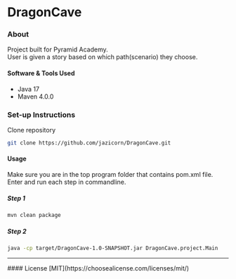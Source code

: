 # DragonCave

### About 

Project built for Pyramid Academy.<br>
User is given a story based on which path(scenario) they choose.

#### Software & Tools Used

- Java 17
- Maven 4.0.0

### Set-up Instructions

Clone repository

```bash
git clone https://github.com/jazicorn/DragonCave.git
```

#### Usage
Make sure you are in the top program folder that contains pom.xml file. <br>
Enter and run each step in commandline.

##### Step 1 
```bash
mvn clean package
```

##### Step 2
```bash
java -cp target/DragonCave-1.0-SNAPSHOT.jar DragonCave.project.Main 
```

<hr />
#### License
[MIT](https://choosealicense.com/licenses/mit/)
